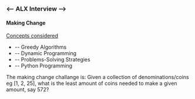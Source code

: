 <h3><-- ALX Interview --></h3>
<h4>Making Change</h4>

<u>Concepts considered</u>
<ul>
<li>-- Greedy Algorithms</li>
<li>-- Dynamic Programming</li>
<li>-- Problems-Solving Strategies</li>
<li>-- Python Programming</li>
</ul>

The making change challange is: Given a collection of denominations/coins eg 
[1, 2, 25], what is the least amount of coins needed to make a given amount, say 572?
